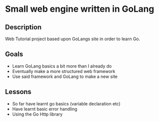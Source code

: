 # Small web engine written in GoLang

## Description
Web Tutorial project based upon GoLangs site in order to learn Go.

## Goals
- Learn GoLang basics a bit more than I already do
- Eventually make a more structured web framework
- Use said framework and GoLang to make a new site

## Lessons
- So far have learnt go basics (variable declaration etc)
- Have learnt basic error handling
- Using the Go Http library